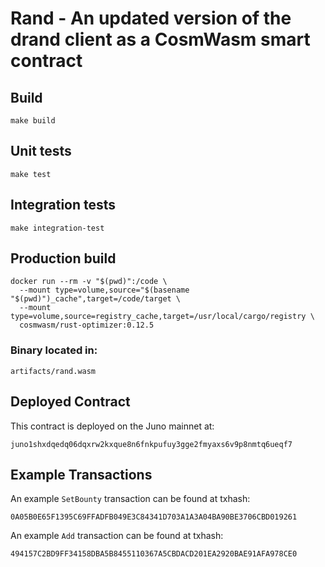 # Rand - An updated version of the drand client as a CosmWasm smart contract  

## Build
```
make build
```

## Unit tests
```
make test
```

## Integration tests
```
make integration-test
```

## Production build
```
docker run --rm -v "$(pwd)":/code \
  --mount type=volume,source="$(basename "$(pwd)")_cache",target=/code/target \
  --mount type=volume,source=registry_cache,target=/usr/local/cargo/registry \
  cosmwasm/rust-optimizer:0.12.5
```
### Binary located in:
```
artifacts/rand.wasm
```

## Deployed Contract
This contract is deployed on the Juno mainnet at:
```
juno1shxdqedq06dqxrw2kxque8n6fnkpufuy3gge2fmyaxs6v9p8nmtq6ueqf7
```

## Example Transactions
An example `SetBounty` transaction can be found at txhash:
```
0A05B0E65F1395C69FFADFB049E3C84341D703A1A3A04BA90BE3706CBD019261
```

An example `Add` transaction can be found at txhash:
```
494157C2BD9FF34158DBA5B8455110367A5CBDACD201EA2920BAE91AFA978CE0
```